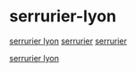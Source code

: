 # serrurier-lyon
<a href="https://labaume-pere-et-fils.fr/">serrurier lyon</a>
<a href="https://labaume-pere-et-fils.fr/">serrurier</a>
<a href="https://www.google.com/maps?cid=8346233813110252496">serrurier</a>

<a href="https://www.google.com/maps?cid=8346233813110252496">serrurier lyon</a>
